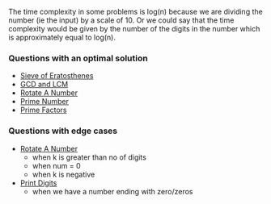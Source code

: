 The time complexity in some problems is log(n) because we are dividing the number (ie the input) by a scale of 10. Or we could say that the time complexity would be given by the number of the digits in the number which is approximately equal to log(n).

### Questions with an optimal solution
- [Sieve of Eratosthenes](https://github.com/RohitDhatrak/DS-Algo/blob/main/BasicProblems/SieveOfEratosthenes.js)
- [GCD and LCM](https://github.com/RohitDhatrak/DS-Algo/blob/main/BasicProblems/Gcd&Lcm.js)
- [Rotate A Number](https://github.com/RohitDhatrak/DS-Algo/blob/main/BasicProblems/RotateANumber.js)
- [Prime Number](https://github.com/RohitDhatrak/DS-Algo/blob/main/BasicProblems/PrimeNo.js)
- [Prime Factors](https://github.com/RohitDhatrak/DS-Algo/blob/main/BasicProblems/PrimeFactors.js)

### Questions with edge cases
- [Rotate A Number](https://github.com/RohitDhatrak/DS-Algo/blob/main/BasicProblems/RotateANumber.js)
  - when k is greater than no of digits
  - when num = 0
  - when k is negative
- [Print Digits](https://github.com/RohitDhatrak/DS-Algo/blob/main/BasicProblems/PrintDigits.js)
  - when we have a number ending with zero/zeros
